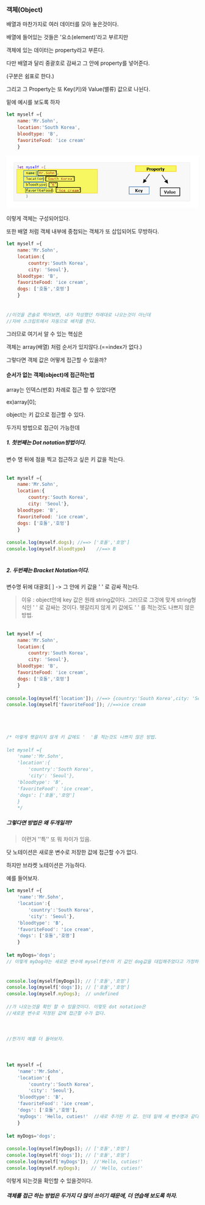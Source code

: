 ### 객체(Object)

배열과 마찬가지로 여러 데이터를 모아 놓은것이다.

배열에 들어있는 것들은 '요소(element)'라고 부르지만



객체에 있는 데이터는 property라고 부른다.

다만 배열과 달리 중괄호로 감싸고 그 안에 property를 넣어준다.

(구분은 쉼표로 한다.)





그리고 그 Property는 또 Key(키)와 Value(밸류) 값으로 나뉜다. 

밑에 예시를 보도록 하자

```js
let myself ={
    name:'Mr.Sohn',
    location:'South Korea',
    bloodtype: 'B',
    favoriteFood: 'ice cream'
    }
```

![object](./_images/object.png)

이렇게 객체는 구성되어있다.







또한 배열 처럼 객체 내부에 중첩되는 객체가 또 삽입되어도 무방하다.

```js
let myself ={
    name:'Mr.Sohn',
    location:{
	    country:'South Korea',
        city: 'Seoul'},
    bloodtype: 'B',
    favoriteFood: 'ice cream',
    dogs: ['호돌','호멍']
    }

    
//이것을 콘솔로 찍어보면, 내가 작성했던 차례대로 나오는것이 아닌데
//자바 스크립트에서 자동으로 배치를 한다.
```

그러므로 여기서 알 수 있는 핵심은 

객체는 array(배열) 처럼 순서가 있지않다.(==index가 없다.)

그렇다면 객체 값은 어떻게 접근할 수 있을까?







#### 순서가 없는 객체(object)에 접근하는법

array는 인덱스(번호) 차례로 접근 할 수 있었다면

ex)array[0];



object는 키 값으로 접근할 수 있다.





두가지 방법으로 접근이 가능한데 



##### 1. 첫번째는 Dot notation방법이다.

변수 명 뒤에 점을 찍고 접근하고 싶은 키 값을 적는다.

```js

let myself ={
    name:'Mr.Sohn',
    location:{
	    country:'South Korea',
        city: 'Seoul'},
    bloodtype: 'B',
    favoriteFood: 'ice cream',
    dogs: ['호돌','호멍']
    }

console.log(myself.dogs); //==> ['호돌','호멍']
console.log(myself.bloodtype)    //==> B
 


```



##### 2. 두번째는 Bracket Notation이다.

변수명 뒤에 대괄호[ ] -> 그 안에 키 값을 '  ' 로 감싸 적는다.



> 이유 : object안에 key 값은 원래 string값이다. 그러므로 그것에 맞게 string형식인 '  ' 로 감싸는 것이다.  헷갈리지 않게 키 값에도 '  ' 를 적는것도 나쁘지 않은 방법.

```js

let myself ={
    name:'Mr.Sohn',
    location:{
	    country:'South Korea',
        city: 'Seoul'},
    bloodtype: 'B',
    favoriteFood: 'ice cream',
    dogs: ['호돌','호멍']
    }

console.log(myself['location']); //==> {country:'South Korea',city: 'Seoul'}
console.log(myself['favoriteFood']); //==>ice cream




/* 이렇게 헷갈리지 않게 키 값에도 '  '를 적는것도 나쁘지 않은 방법.

let myself ={
    'name':'Mr.Sohn',
    'location':{
	    'country':'South Korea',
        'city': 'Seoul'},
    'bloodtype': 'B',
    'favoriteFood': 'ice cream',
    'dogs': ['호돌','호멍']
    }
    */
```







##### 그렇다면 방법은 왜 두개일까?

> 이런거 ''특'' 또 뭐 차이가 있음. 



닷 노테이션은 새로운 변수로 저장한 값에 접근할 수가 없다.

하지만 브라켓 노테이션은 가능하다.

예를 들어보자.

```js
let myself ={
    'name':'Mr.Sohn',
    'location':{
	    'country':'South Korea',
        'city': 'Seoul'},
    'bloodtype': 'B',
    'favoriteFood': 'ice cream',
    'dogs': ['호돌','호멍']
    }

let myDogs='dogs'; 
// 이렇게 myDog라는 새로운 변수에 myself변수의 키 값인 dog값을 대입해주었다고 가정하자.


console.log(myself[myDogs]); // ['호돌','호멍']
console.log(myself['dogs']); // ['호돌','호멍']
console.log(myself.myDogs);  // undefined

//가 나오는것을 확인 할 수 있을것이다. 이렇듯 dot notation은
//새로운 변수로 지정된 값에 접근할 수가 없다.



//한가지 예를 더 들어보자.



let myself ={
    'name':'Mr.Sohn',
    'location':{
	    'country':'South Korea',
        'city': 'Seoul'},
    'bloodtype': 'B',
    'favoriteFood': 'ice cream',
    'dogs': ['호돌','호멍'],
    'myDogs': 'Hello, cuties!'  //새로 추가된 키 값. 인데 밑에 새 변수명과 같다.
    }

let myDogs='dogs'; 

console.log(myself[myDogs]); // ['호돌','호멍']
console.log(myself['dogs']); // ['호돌','호멍']
console.log(myself['myDogs']);  //'Hello, cuties!'
console.log(myself.myDogs);    // 'Hello, cuties!'


```

이렇게 되는것을 확인할 수 있을것이다.





##### 객체를 접근 하는 방법은 두가지 다 많이 쓰이기 때문에,  더 연습해 보도록 하자.
